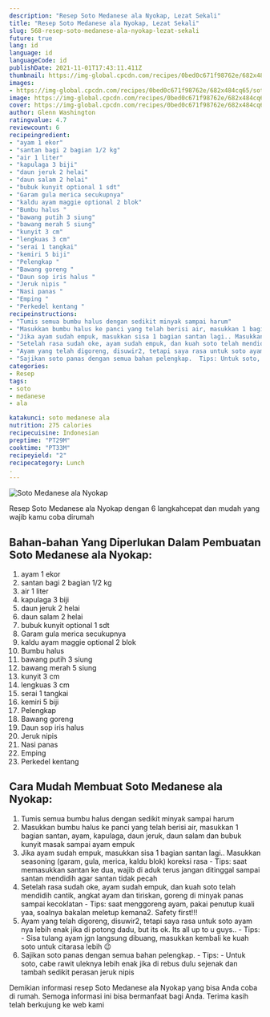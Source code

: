 ```yaml
---
description: "Resep Soto Medanese ala Nyokap, Lezat Sekali"
title: "Resep Soto Medanese ala Nyokap, Lezat Sekali"
slug: 568-resep-soto-medanese-ala-nyokap-lezat-sekali
future: true
lang: id
language: id
languageCode: id
publishDate: 2021-11-01T17:43:11.411Z 
thumbnail: https://img-global.cpcdn.com/recipes/0bed0c671f98762e/682x484cq65/soto-medanese-ala-nyokap-foto-resep-utama.png
images:
- https://img-global.cpcdn.com/recipes/0bed0c671f98762e/682x484cq65/soto-medanese-ala-nyokap-foto-resep-utama.png
image: https://img-global.cpcdn.com/recipes/0bed0c671f98762e/682x484cq65/soto-medanese-ala-nyokap-foto-resep-utama.png
cover: https://img-global.cpcdn.com/recipes/0bed0c671f98762e/682x484cq65/soto-medanese-ala-nyokap-foto-resep-utama.png
author: Glenn Washington
ratingvalue: 4.7
reviewcount: 6
recipeingredient:
- "ayam 1 ekor"
- "santan bagi 2 bagian 1/2 kg"
- "air 1 liter"
- "kapulaga 3 biji"
- "daun jeruk 2 helai"
- "daun salam 2 helai"
- "bubuk kunyit optional 1 sdt"
- "Garam gula merica secukupnya"
- "kaldu ayam maggie optional 2 blok"
- "Bumbu halus "
- "bawang putih 3 siung"
- "bawang merah 5 siung"
- "kunyit 3 cm"
- "lengkuas 3 cm"
- "serai 1 tangkai"
- "kemiri 5 biji"
- "Pelengkap "
- "Bawang goreng "
- "Daun sop iris halus "
- "Jeruk nipis "
- "Nasi panas "
- "Emping "
- "Perkedel kentang "
recipeinstructions:
- "Tumis semua bumbu halus dengan sedikit minyak sampai harum"
- "Masukkan bumbu halus ke panci yang telah berisi air, masukkan 1 bagian santan, ayam, kapulaga, daun jeruk, daun salam dan bubuk kunyit masak sampai ayam empuk"
- "Jika ayam sudah empuk, masukkan sisa 1 bagian santan lagi.. Masukkan seasoning (garam, gula, merica, kaldu blok) koreksi rasa  Tips: saat memasukkan santan ke dua, wajib di aduk terus jangan ditinggal sampai santan mendidih agar santan tidak pecah"
- "Setelah rasa sudah oke, ayam sudah empuk, dan kuah soto telah mendidih cantik, angkat ayam dan tiriskan, goreng di minyak panas sampai kecoklatan Tips: saat menggoreng ayam, pakai penutup kuali yaa, soalnya bakalan meletup kemana2. Safety first!!!"
- "Ayam yang telah digoreng, disuwir2, tetapi saya rasa untuk soto ayam nya lebih enak jika di potong dadu, but its ok. Its all up to u guys..  Tips:  Sisa tulang ayam jgn langsung dibuang, masukkan kembali ke kuah soto untuk citarasa lebih 😉"
- "Sajikan soto panas dengan semua bahan pelengkap.  Tips: Untuk soto, cabe rawit uleknya lebih enak jika di rebus dulu sejenak dan tambah sedikit perasan jeruk nipis"
categories:
- Resep
tags:
- soto
- medanese
- ala

katakunci: soto medanese ala 
nutrition: 275 calories
recipecuisine: Indonesian
preptime: "PT29M"
cooktime: "PT33M"
recipeyield: "2"
recipecategory: Lunch
. 
---
```



![Soto Medanese ala Nyokap](https://img-global.cpcdn.com/recipes/0bed0c671f98762e/682x484cq65/soto-medanese-ala-nyokap-foto-resep-utama.png)

Resep Soto Medanese ala Nyokap    dengan 6 langkahcepat dan mudah yang wajib kamu coba dirumah

<!--inarticleads1-->

## Bahan-bahan Yang Diperlukan Dalam Pembuatan Soto Medanese ala Nyokap:

1. ayam 1 ekor
1. santan bagi 2 bagian 1/2 kg
1. air 1 liter
1. kapulaga 3 biji
1. daun jeruk 2 helai
1. daun salam 2 helai
1. bubuk kunyit optional 1 sdt
1. Garam gula merica secukupnya
1. kaldu ayam maggie optional 2 blok
1. Bumbu halus 
1. bawang putih 3 siung
1. bawang merah 5 siung
1. kunyit 3 cm
1. lengkuas 3 cm
1. serai 1 tangkai
1. kemiri 5 biji
1. Pelengkap 
1. Bawang goreng 
1. Daun sop iris halus 
1. Jeruk nipis 
1. Nasi panas 
1. Emping 
1. Perkedel kentang 



<!--inarticleads2-->

## Cara Mudah Membuat Soto Medanese ala Nyokap:

1. Tumis semua bumbu halus dengan sedikit minyak sampai harum
1. Masukkan bumbu halus ke panci yang telah berisi air, masukkan 1 bagian santan, ayam, kapulaga, daun jeruk, daun salam dan bubuk kunyit masak sampai ayam empuk
1. Jika ayam sudah empuk, masukkan sisa 1 bagian santan lagi.. Masukkan seasoning (garam, gula, merica, kaldu blok) koreksi rasa  - Tips: saat memasukkan santan ke dua, wajib di aduk terus jangan ditinggal sampai santan mendidih agar santan tidak pecah
1. Setelah rasa sudah oke, ayam sudah empuk, dan kuah soto telah mendidih cantik, angkat ayam dan tiriskan, goreng di minyak panas sampai kecoklatan - Tips: saat menggoreng ayam, pakai penutup kuali yaa, soalnya bakalan meletup kemana2. Safety first!!!
1. Ayam yang telah digoreng, disuwir2, tetapi saya rasa untuk soto ayam nya lebih enak jika di potong dadu, but its ok. Its all up to u guys..  - Tips:  - Sisa tulang ayam jgn langsung dibuang, masukkan kembali ke kuah soto untuk citarasa lebih 😉
1. Sajikan soto panas dengan semua bahan pelengkap.  - Tips: - Untuk soto, cabe rawit uleknya lebih enak jika di rebus dulu sejenak dan tambah sedikit perasan jeruk nipis




Demikian informasi  resep Soto Medanese ala Nyokap   yang bisa Anda coba di rumah. Semoga informasi ini bisa bermanfaat bagi Anda. Terima kasih telah berkujung ke web kami
